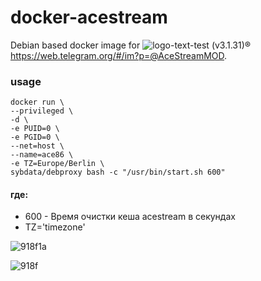 docker-acestream
=========================

Debian based docker image for ![logo-text-test](https://user-images.githubusercontent.com/24189833/36645710-3deca456-1a6d-11e8-8bf0-84f078703d8d.png) (v3.1.31)&#174; https://web.telegram.org/#/im?p=@AceStreamMOD.



### usage
```
docker run \
--privileged \
-d \
-e PUID=0 \
-e PGID=0 \
--net=host \
--name=ace86 \
-e TZ=Europe/Berlin \
sybdata/debproxy bash -c "/usr/bin/start.sh 600"
```
 #### где:

* 600 - Время очистки кеша acestream в секундах
* TZ='timezone'

![918f1a](https://user-images.githubusercontent.com/24189833/41553984-b0c70dd0-7333-11e8-8091-1303fde6e2c3.png)

![918f](https://user-images.githubusercontent.com/24189833/41535293-0f2c632a-7302-11e8-8e63-fc7f507c6c5f.png)











